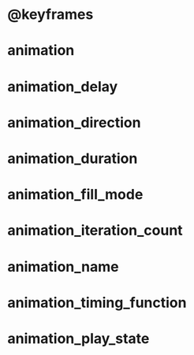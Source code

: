 # \@keyframes

# animation

# animation_delay

# animation_direction

# animation_duration

# animation_fill_mode

# animation_iteration_count

# animation_name

# animation_timing_function

# animation_play_state
